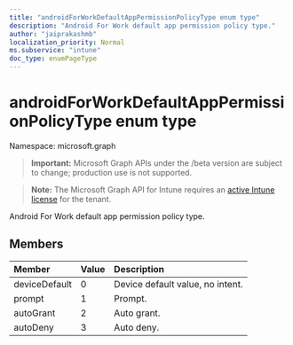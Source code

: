 ```yaml
---
title: "androidForWorkDefaultAppPermissionPolicyType enum type"
description: "Android For Work default app permission policy type."
author: "jaiprakashmb"
localization_priority: Normal
ms.subservice: "intune"
doc_type: enumPageType
---
```


# androidForWorkDefaultAppPermissionPolicyType enum type

Namespace: microsoft.graph
> **Important:** Microsoft Graph APIs under the /beta version are subject to change; production use is not supported.

> **Note:** The Microsoft Graph API for Intune requires an [active Intune license](https://go.microsoft.com/fwlink/?linkid=839381) for the tenant.


Android For Work default app permission policy type.

## Members
|Member|Value|Description|
|:---|:---|:---|
|deviceDefault|0|Device default value, no intent.|
|prompt|1|Prompt.|
|autoGrant|2|Auto grant.|
|autoDeny|3|Auto deny.|
